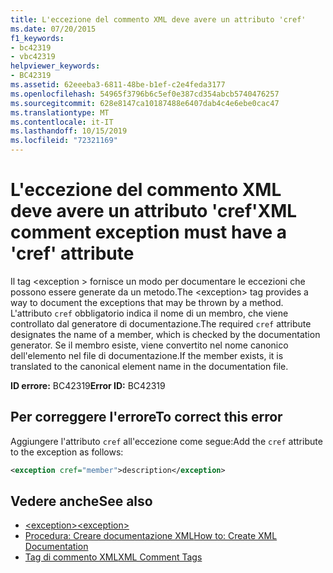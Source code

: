 ```yaml
---
title: L'eccezione del commento XML deve avere un attributo 'cref'
ms.date: 07/20/2015
f1_keywords:
- bc42319
- vbc42319
helpviewer_keywords:
- BC42319
ms.assetid: 62eeeba3-6811-48be-b1ef-c2e4feda3177
ms.openlocfilehash: 54965f3796b6c5ef0e387cd354abcb5740476257
ms.sourcegitcommit: 628e8147ca10187488e6407dab4c4e6ebe0cac47
ms.translationtype: MT
ms.contentlocale: it-IT
ms.lasthandoff: 10/15/2019
ms.locfileid: "72321169"
---
```

# <a name="xml-comment-exception-must-have-a-cref-attribute"></a><span data-ttu-id="60407-102">L'eccezione del commento XML deve avere un attributo 'cref'</span><span class="sxs-lookup"><span data-stu-id="60407-102">XML comment exception must have a 'cref' attribute</span></span>

<span data-ttu-id="60407-103">Il tag \<exception > fornisce un modo per documentare le eccezioni che possono essere generate da un metodo.</span><span class="sxs-lookup"><span data-stu-id="60407-103">The \<exception> tag provides a way to document the exceptions that may be thrown by a method.</span></span> <span data-ttu-id="60407-104">L'attributo `cref` obbligatorio indica il nome di un membro, che viene controllato dal generatore di documentazione.</span><span class="sxs-lookup"><span data-stu-id="60407-104">The required `cref` attribute designates the name of a member, which is checked by the documentation generator.</span></span> <span data-ttu-id="60407-105">Se il membro esiste, viene convertito nel nome canonico dell'elemento nel file di documentazione.</span><span class="sxs-lookup"><span data-stu-id="60407-105">If the member exists, it is translated to the canonical element name in the documentation file.</span></span>

<span data-ttu-id="60407-106">**ID errore:** BC42319</span><span class="sxs-lookup"><span data-stu-id="60407-106">**Error ID:** BC42319</span></span>

## <a name="to-correct-this-error"></a><span data-ttu-id="60407-107">Per correggere l'errore</span><span class="sxs-lookup"><span data-stu-id="60407-107">To correct this error</span></span>

<span data-ttu-id="60407-108">Aggiungere l'attributo `cref` all'eccezione come segue:</span><span class="sxs-lookup"><span data-stu-id="60407-108">Add the `cref` attribute to the exception as follows:</span></span>

```xml
<exception cref="member">description</exception>
```

## <a name="see-also"></a><span data-ttu-id="60407-109">Vedere anche</span><span class="sxs-lookup"><span data-stu-id="60407-109">See also</span></span>

- [<span data-ttu-id="60407-110">\<exception></span><span class="sxs-lookup"><span data-stu-id="60407-110">\<exception></span></span>](../../../visual-basic/language-reference/xmldoc/exception.md)
- [<span data-ttu-id="60407-111">Procedura: Creare documentazione XML</span><span class="sxs-lookup"><span data-stu-id="60407-111">How to: Create XML Documentation</span></span>](../../../visual-basic/programming-guide/program-structure/how-to-create-xml-documentation.md)
- [<span data-ttu-id="60407-112">Tag di commento XML</span><span class="sxs-lookup"><span data-stu-id="60407-112">XML Comment Tags</span></span>](../../../visual-basic/language-reference/xmldoc/index.md)
